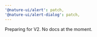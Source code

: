 ```yaml
---
'@nature-ui/alert': patch,
'@nature-ui/alert-dialog': patch,
---
```


Preparing for V2. No docs at the moment.
